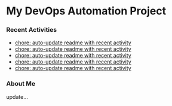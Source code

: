 # My DevOps Automation Project

### Recent Activities
<!-- activity:START -->
- [chore: auto-update readme with recent activity](https://github.com/kaigiii/mybowling-app/commit/548b27f12abaedf90ab0dd8e1f4b83b21a502b28)
- [chore: auto-update readme with recent activity](https://github.com/kaigiii/mybowling-app/commit/730a48fa0ed74e6dbcd37d894603aa91e33f2800)
- [chore: auto-update readme with recent activity](https://github.com/kaigiii/mybowling-app/commit/cd5b25be095788436c595e35584ebfb90ba2a70a)
- [chore: auto-update readme with recent activity](https://github.com/kaigiii/mybowling-app/commit/17e41409df52fb49dd60b8230e19dc1deb2f6e0e)
- [chore: auto-update readme with recent activity](https://github.com/kaigiii/mybowling-app/commit/15209e9d21dd80c608df130e5edb1644cf29c968)
<!-- activity:END -->

### About Me
<!-- MYLINKS:START -->
<!-- MYLINKS:END -->

update...
